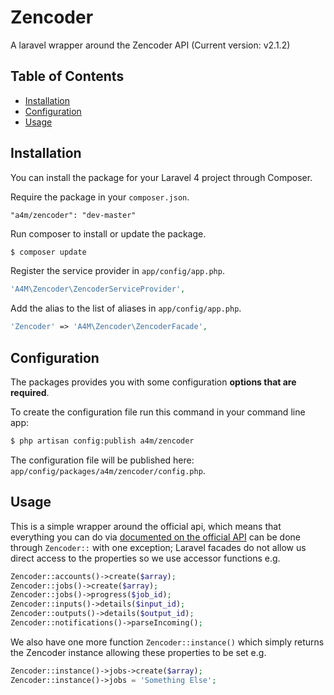 # Zencoder

A laravel wrapper around the Zencoder API (Current version: v2.1.2)

## Table of Contents

- [Installation](#installation)
- [Configuration](#configuration)
- [Usage](#usage)

## Installation

You can install the package for your Laravel 4 project through Composer.

Require the package in your `composer.json`.

```
"a4m/zencoder": "dev-master"
```

Run composer to install or update the package.

```bash
$ composer update
```

Register the service provider in `app/config/app.php`.

```php
'A4M\Zencoder\ZencoderServiceProvider',
```

Add the alias to the list of aliases in `app/config/app.php`.

```php
'Zencoder' => 'A4M\Zencoder\ZencoderFacade',
```

## Configuration

The packages provides you with some configuration **options that are required**.

To create the configuration file run this command in your command line app:

```bash
$ php artisan config:publish a4m/zencoder
```

The configuration file will be published here: `app/config/packages/a4m/zencoder/config.php`.

## Usage

This is a simple wrapper around the official api, which means that everything you can do via [documented on the official API](https://github.com/zencoder/zencoder-php) can be done through ```Zencoder::``` with one exception; Laravel facades do not allow us direct access to the properties so we use accessor functions e.g.
```php
Zencoder::accounts()->create($array);
Zencoder::jobs()->create($array);
Zencoder::jobs()->progress($job_id);
Zencoder::inputs()->details($input_id);
Zencoder::outputs()->details($output_id);
Zencoder::notifications()->parseIncoming();
```

We also have one more function `Zencoder::instance()` which simply returns the Zencoder instance allowing these properties to be set e.g.

```php
Zencoder::instance()->jobs->create($array);
Zencoder::instance()->jobs = 'Something Else';
```